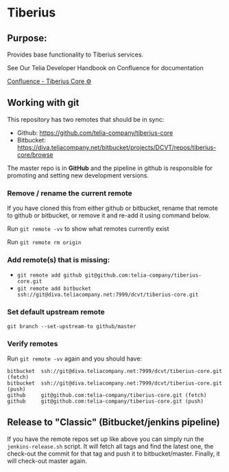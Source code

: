 # Tiberius

## Purpose: 

Provides base functionality to Tiberius services.

See Our Telia Developer Handbook on Confluence for documentation

[Confluence - Tiberius Core ⚙️](https://diva.teliacompany.net/confluence/x/OxbbCQ)

## Working with git

This repository has two remotes that should be in sync:
* Github: https://github.com/telia-company/tiberius-core
* Bitbucket: https://diva.teliacompany.net/bitbucket/projects/DCVT/repos/tiberius-core/browse

The master repo is in __GitHub__ and the pipeline in github is responsible for promoting and setting new development versions.

### Remove / rename the current remote
If you have cloned this from either github or bitbucket, rename that remote to github or bitbucket, or remove it and re-add it using command below.

Run ```git remote -vv``` to show what remotes currently exist

Run ```git remote rm origin```

### Add remote(s) that is missing:
* ```git remote add github git@github.com:telia-company/tiberius-core.git```
* ```git remote add bitbucket ssh://git@diva.teliacompany.net:7999/dcvt/tiberius-core.git```

### Set default upstream remote
```git branch --set-upstream-to github/master```

### Verify remotes

Run ```git remote -vv``` again and you should have:
```
bitbucket  ssh://git@diva.teliacompany.net:7999/dcvt/tiberius-core.git (fetch)
bitbucket  ssh://git@diva.teliacompany.net:7999/dcvt/tiberius-core.git (push)
github	   git@github.com:telia-company/tiberius-core.git (fetch)
github	   git@github.com:telia-company/tiberius-core.git (push)
```

## Release to "Classic" (Bitbucket/jenkins pipeline)

If you have the remote repos set up like above you can simply run the ```jenkins-release.sh``` script.
It will fetch all tags and find the latest one, the check-out the commit for that tag
and push it to bitbucket/master. Finally, it will check-out master again.

